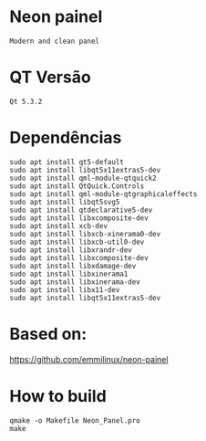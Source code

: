 # Neon painel
```
Modern and clean panel
```

# QT Versão
```
Qt 5.3.2
```

# Dependências
```
sudo apt install qt5-default
sudo apt install libqt5x11extras5-dev
sudo apt install qml-module-qtquick2
sudo apt install QtQuick.Controls
sudo apt install qml-module-qtgraphicaleffects
sudo apt install libqt5svg5
sudo apt install qtdeclarative5-dev
sudo apt install libxcomposite-dev
sudo apt install xcb-dev
sudo apt install libxcb-xinerama0-dev
sudo apt install libxcb-util0-dev
sudo apt install libxrandr-dev
sudo apt install libxcomposite-dev
sudo apt install libxdamage-dev
sudo apt install libxinerama1
sudo apt install libxinerama-dev
sudo apt install libx11-dev
sudo apt install libqt5x11extras5-dev
```
# Based on:
https://github.com/emmilinux/neon-painel

# How to build
```
qmake -o Makefile Neon_Panel.pro
make
```
